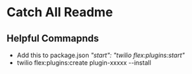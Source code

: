 # Catch All Readme

## Helpful Commapnds
- Add this to package.json _"start": "twilio flex:plugins:start"_
- twilio flex:plugins:create plugin-xxxxx --install